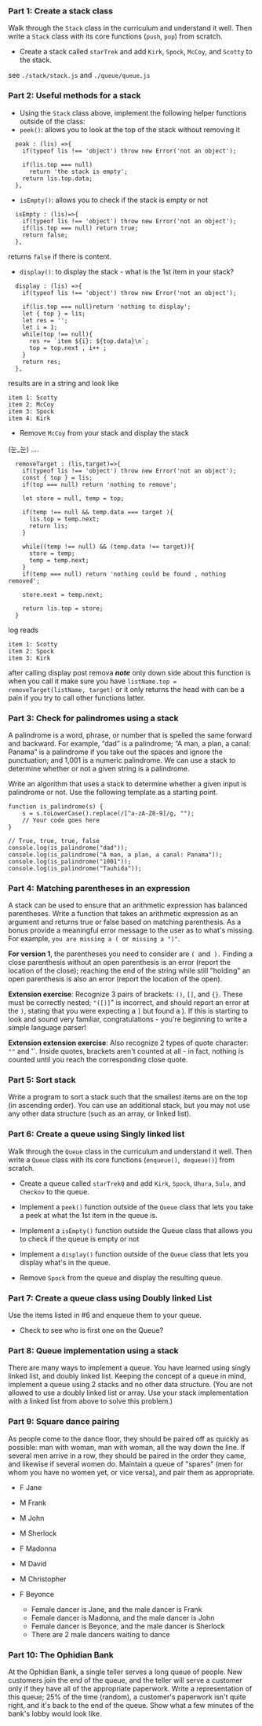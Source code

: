 ### Part 1: Create a stack class
Walk through the `Stack` class in the curriculum and understand it well. Then write a `Stack` class with its core functions (`push`, `pop`) from scratch.

- Create a stack called `starTrek` and add `Kirk`, `Spock`, `McCoy`, and `Scotty` to the stack.

see `./stack/stack.js`
and `./queue/queue.js`


### Part 2: Useful methods for a stack
- Using the `Stack` class above, implement the following helper functions outside of the class:
- `peek()`: allows you to look at the top of the stack without removing it

```
  peak : (lis) =>{
    if(typeof lis !== 'object') throw new Error('not an object');

    if(lis.top === null)
      return 'the stack is empty';
    return lis.top.data;
  },
```

- `isEmpty()`: allows you to check if the stack is empty or not

```
  isEmpty : (lis)=>{
    if(typeof lis !== 'object') throw new Error('not an object');
    if(lis.top === null) return true;
    return false;
  },
```
returns `false` if there is content.

- `display()`: to display the stack - what is the 1st item in your stack?

```
  display : (lis) =>{
    if(typeof lis !== 'object') throw new Error('not an object');

    if(lis.top === null)return 'nothing to display';
    let { top } = lis;
    let res = '';
    let i = 1;
    while(top !== null){
      res += `item ${i}: ${top.data}\n`;
      top = top.next , i++ ;
    }
    return res; 
  },
```
results are in a string and look like 
```
item 1: Scotty
item 2: McCoy
item 3: Spock
item 4: Kirk

```

- Remove `McCoy` from your stack and display the stack

(눈_눈) ....

```
  removeTarget : (lis,target)=>{
    if(typeof lis !== 'object') throw new Error('not an object');
    const { top } = lis;
    if(top === null) return 'nothing to remove';

    let store = null, temp = top; 

    if(temp !== null && temp.data === target ){
      lis.top = temp.next;
      return lis;
    }

    while((temp !== null) && (temp.data !== target)){
      store = temp;
      temp = temp.next;
    }
    if(temp === null) return 'nothing could be found , nothing removed';
    
    store.next = temp.next; 

    return lis.top = store; 
  }
```

log reads 
```
item 1: Scotty
item 2: Spock
item 3: Kirk
```
after calling display post remova
***note***
only down side about this function is when you call it make sure you have `listName.top = removeTarget(listName, target)` or it only returns the head with can be a pain if you try to call other functions latter. 



### Part 3: Check for palindromes using a stack
A palindrome is a word, phrase, or number that is spelled the same forward and backward. For example, “dad” is a palindrome; “A man, a plan, a canal: Panama” is a palindrome if you take out the spaces and ignore the punctuation; and 1,001 is a numeric palindrome. We can use a stack to determine whether or not a given string is a palindrome.

Write an algorithm that uses a stack to determine whether a given input is palindrome or not. Use the following template as a starting point.


```
function is_palindrome(s) {
    s = s.toLowerCase().replace(/[^a-zA-Z0-9]/g, "");
    // Your code goes here
}

// True, true, true, false
console.log(is_palindrome("dad"));
console.log(is_palindrome("A man, a plan, a canal: Panama"));
console.log(is_palindrome("1001"));
console.log(is_palindrome("Tauhida"));
```




### Part 4: Matching parentheses in an expression
A stack can be used to ensure that an arithmetic expression has balanced parentheses. Write a function that takes an arithmetic expression as an argument and returns true or false based on matching parenthesis. As a bonus provide a meaningful error message to the user as to what's missing. For example, `you are missing a ( `or` missing a ")"`.

**For version 1**, the parentheses you need to consider are `( `and` ).` Finding a close parenthesis without an open parenthesis is an error (report the location of the close); reaching the end of the string while still "holding" an open parenthesis is also an error (report the location of the open).

**Extension exercise**: Recognize 3 pairs of brackets: `()`, `[]`, and `{}`. These must be correctly nested; `"([)]`" is incorrect, and should report an error at the `)`, stating that you were expecting a `]` but found a ). If this is starting to look and sound very familiar, congratulations - you're beginning to write a simple language parser!

**Extension extension exercise**: Also recognize 2 types of quote character: `""` and '`. Inside quotes, brackets aren't counted at all - in fact, nothing is counted until you reach the corresponding close quote.




### Part 5: Sort stack
Write a program to sort a stack such that the smallest items are on the top (in ascending order). You can use an additional stack, but you may not use any other data structure (such as an array, or linked list).



### Part 6: Create a queue using Singly linked list
Walk through the `Queue` class in the curriculum and understand it well. Then write a `Queue` class with its core functions (`enqueue()`,` dequeue()`) from scratch.

- Create a queue called `starTrekQ` and add `Kirk`, `Spock`, `Uhura`, `Sulu`, and `Checkov` to the queue.

- Implement a `peek()` function outside of the `Queue` class that lets you take a peek at what the 1st item in the queue is.

- Implement a `isEmpty()` function outside the Queue class that allows you to check if the queue is empty or not
- Implement a `display()` function outside of the `Queue` class that lets you display what's in the queue.

- Remove `Spock` from the queue and display the resulting queue.

### Part 7: Create a queue class using Doubly linked List
Use the items listed in #6 and enqueue them to your queue.

- Check to see who is first one on the Queue?



### Part 8: Queue implementation using a stack
There are many ways to implement a queue. You have learned using singly linked list, and doubly linked list. Keeping the concept of a queue in mind, implement a queue using 2 stacks and no other data structure. (You are not allowed to use a doubly linked list or array. Use your stack implementation with a linked list from above to solve this problem.)



### Part 9: Square dance pairing
As people come to the dance floor, they should be paired off as quickly as possible: man with woman, man with woman, all the way down the line. If several men arrive in a row, they should be paired in the order they came, and likewise if several women do. Maintain a queue of "spares" (men for whom you have no women yet, or vice versa), and pair them as appropriate.

- F Jane

- M Frank

- M John

- M Sherlock

- F Madonna

- M David

- M Christopher

- F Beyonce

    - Female dancer is Jane, and the male dancer is Frank
    - Female dancer is Madonna, and the male dancer is John
    - Female dancer is Beyonce, and the male dancer is Sherlock
    - There are 2 male dancers waiting to dance

### Part 10: The Ophidian Bank
At the Ophidian Bank, a single teller serves a long queue of people. New customers join the end of the queue, and the teller will serve a customer only if they have all of the appropriate paperwork. Write a representation of this queue; 25% of the time (random), a customer's paperwork isn't quite right, and it's back to the end of the queue. Show what a few minutes of the bank's lobby would look like.